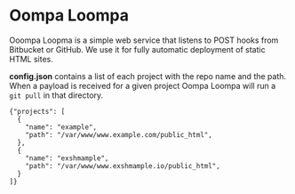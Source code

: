 # Oompa Loompa

Ooompa Loopma is a simple web service that listens to POST hooks from Bitbucket or GitHub. We use it for fully automatic deployment of static HTML sites.

**config.json** contains a list of each project with the repo name and the path. When a payload is received for a given project Oompa Loompa will run a `git pull` in that directory.

    {"projects": [
      {
        "name": "example",
        "path": "/var/www/www.example.com/public_html",
      },
      {
        "name": "exshmample",
        "path": "/var/www/www.exshmample.io/public_html",
      }
    ]}
